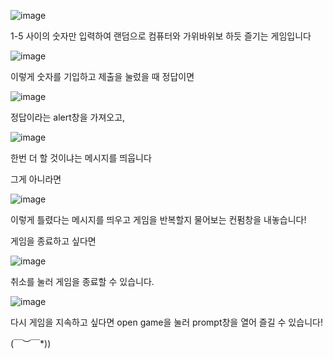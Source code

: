 ![image](https://github.com/woogwayeon/random-number-game/assets/170614226/883ef532-b913-487e-828f-616b2c3c03bc)

1-5 사이의 숫자만 입력하여 랜덤으로 컴퓨터와 가위바위보 하듯 즐기는 게임입니다

![image](https://github.com/woogwayeon/random-number-game/assets/170614226/b7874fa8-29a7-4062-8314-c694f1c7746b)

이렇게 숫자를 기입하고 제출을 눌렀을 때 정답이면

![image](https://github.com/woogwayeon/random-number-game/assets/170614226/330e6657-4aeb-4c50-9d40-45f75e95a186)

정답이라는 alert창을 가져오고,

![image](https://github.com/woogwayeon/random-number-game/assets/170614226/a05533b8-2bed-49e0-8ef0-d4abe6f0b76a)

한번 더 할 것이냐는 메시지를 띄웁니다

그게 아니라면

![image](https://github.com/woogwayeon/random-number-game/assets/170614226/8aa35e44-d5d0-4d1e-aa53-2c741818587c)

이렇게 틀렸다는 메시지를 띄우고 게임을 반복할지 물어보는 컨펌창을 내놓습니다!

게임을 종료하고 싶다면

![image](https://github.com/woogwayeon/random-number-game/assets/170614226/cdb77778-20f2-4233-b226-7cd089a0f423)

취소를 눌러 게임을 종료할 수 있습니다.

![image](https://github.com/woogwayeon/random-number-game/assets/170614226/bb2a0208-1c0e-45c1-81dc-0d54ca8c4415)

다시 게임을 지속하고 싶다면 open game을 눌러 prompt창을 열어 즐길 수 있습니다!

\(￣︶￣*\))
